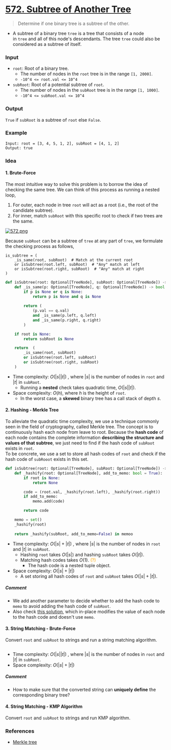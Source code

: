 # [572. Subtree of Another Tree](https://leetcode.com/problems/subtree-of-another-tree/)
> Determine if one binary tree is a subtree of the other.
* A subtree of a binary tree `tree` is a tree that consists of a node in `tree` and all of this node's descendants. The tree `tree` could also be considered as a subtree of itself.
### Input
* `root`: Root of a binary tree.
	* The number of nodes in the `root` tree is in the range `[1, 2000]`.
	* `-10^4 <= root.val <= 10^4`
* `subRoot`: Root of a potential subtree of `root`.
	* The number of nodes in the `subRoot` tree is in the range `[1, 1000]`.
	* `-10^4 <= subRoot.val <= 10^4`
### Output
`True` if `subRoot` is a subtree of `root` else `False`.
### Example
```
Input: root = [3, 4, 5, 1, 2], subRoot = [4, 1, 2]
Output: true
```
### Idea
#### 1. Brute-Force
The most intuitive way to solve this problem is to borrow the idea of checking the same tree. We can think of this process as running a nested loop,
1. For outer, each node in tree `root` will act as a root (i.e., the root of the candidate subtree).
2. For inner, match `subRoot` with this specific root to check if two trees are the same.

[![572.png](https://i.postimg.cc/0N0cpdC7/572.png)](https://postimg.cc/R3q7mty0)

Because `subRoot` can be a subtree of `tree` at any part of `tree`, we formulate the checking process as follows,
```
is_subtree = (
	_is_same(root, subRoot)  # Match at the current root
	or isSubtree(root.left, subRoot)  # "Any" match at left
	or isSubtree(root.right, subRoot)  # "Any" match at right
)
```
```python
def isSubtree(root: Optional[TreeNode], subRoot: Optional[TreeNode]) -> bool:
    def _is_same(p: Optional[TreeNode], q: Optional[TreeNode]) -> bool:
        if p is None or q is None:
            return p is None and q is None
        
        return (
            (p.val == q.val)
            and _is_same(p.left, q.left)
            and _is_same(p.right, q.right)
        )

    if root is None:
        return subRoot is None

    return  (
        _is_same(root, subRoot)
        or isSubtree(root.left, subRoot)
        or isSubtree(root.right, subRoot)
    )
```
* Time complexity: $O(|s||t|)$ , where $|s|$ is the number of nodes in `root` and $|t|$ in `subRoot`.
	* Running a **nested** check takes quadratic time, $O(|s||t|)$.
* Space complexity: $O(h)$, where $h$ is the height of `root`.
	* In the worst case, a **skewed** binary tree has a call stack of depth $s$.
#### 2. Hashing - Merkle Tree
To alleviate the quadratic time complexity, we use a technique commonly seen in the field of cryptography, called Merkle tree. The concept is to continuously hash each node from leave to root. Because the **hash code** of each node contains the complete information **describing the structure and values of that subtree**, we just need to find if the hash code of `subRoot` exists in `root`.<br>
To be concrete, we use a set to store all hash codes of  `root` and check if the hash code of `subRooot` exists in this set.
```python
def isSubtree(root: Optional[TreeNode], subRoot: Optional[TreeNode]) -> bool:
    def _hashify(root: Optional[TreeNode], add_to_memo: bool = True):
        if root is None:
            return None

        code = (root.val, _hashify(root.left), _hashify(root.right))
        if add_to_memo:
            memo.add(code)

        return code

    memo = set()
    _hashify(root)
    
    return _hashify(subRoot, add_to_memo=False) in memoo
```
* Time complexity: $O(|s|+|t|)$ , where $|s|$ is the number of nodes in `root` and $|t|$ in `subRoot`.
	* Hashing `root` takes $O(|s|)$ and hashing `subRoot` takes $O(|t|)$.
	* Matching hash codes takes $O(1)$. <span style="color: orange">(?)</span>
		* The hash code is a nested tuple object.
* Space complexity: $O(|s|+|t|)$
	* A set storing all hash codes of `root` and `subRoot` takes $O(|s|+|t|)$.
##### Comment
* We add another parameter to decide whether to add the hash code to `memo` to avoid adding the hash code of `subRoot`.
* Also check [this solution](https://leetcode.com/problems/subtree-of-another-tree/solutions/102741/python-straightforward-with-explanation-o-st-and-o-s-t-approaches/), which in-place modifies the value of each node to the hash code and doesn't use `memo`.
#### 3. String Matching - Brute-Force
Convert `root` and `subRoot` to strings and run a string matching algorithm.
```python
```
* Time complexity: $O(|s||t|)$ , where $|s|$ is the number of nodes in `root` and $|t|$ in `subRoot`.
* Space complexity: $O(|s|+|t|)$
##### Comment
* How to make sure that the converted string can **uniquely define** the corresponding binary tree?
#### 4. String Matching - KMP Algorithm
Convert `root` and `subRoot` to strings and run KMP algorithm.

### References
* [Merkle tree](https://en.wikipedia.org/wiki/Merkle_tree)
